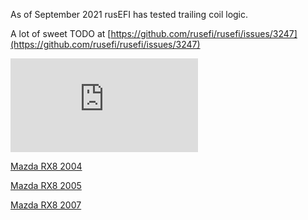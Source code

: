 As of September 2021 rusEFI has tested trailing coil logic.

A lot of sweet TODO at [https://github.com/rusefi/rusefi/issues/3247](https://github.com/rusefi/rusefi/issues/3247)

![x](https://rusefi.com/forum/download/file.php?id=7980)

[Mazda RX8 2004](Mazda-RX8-2004)

[Mazda RX8 2005](Mazda-RX8-2005)

[Mazda RX8 2007](Mazda-RX8-2007)
